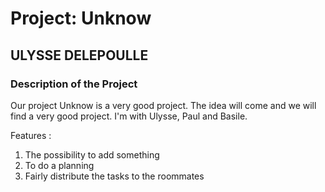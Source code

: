 # Project: Unknow

## ULYSSE DELEPOULLE

### Description of the Project

Our project Unknow is a very good project. The idea will come and we will find a very good project. I'm with Ulysse, Paul and Basile.

Features : 
1. The possibility to add something
2. To do a planning 
3. Fairly distribute the tasks to the roommates